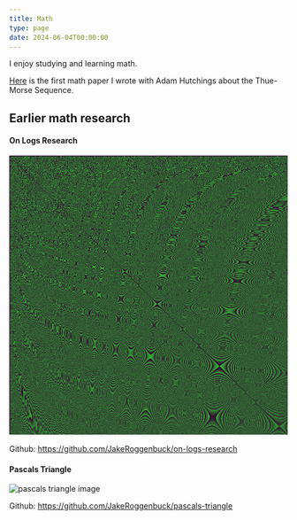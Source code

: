 ```yaml
---
title: Math
type: page
date: 2024-06-04T00:00:00
---
```


I enjoy studying and learning math.

[Here](https://github.com/JakeRoggenbuck/T3-Paper-Code) is the first math paper I wrote with Adam Hutchings about the Thue-Morse Sequence.

## Earlier math research

#### On Logs Research

![on logs research](https://raw.githubusercontent.com/JakeRoggenbuck/on-logs-research/main/raw_images/four.png)

Github: https://github.com/JakeRoggenbuck/on-logs-research

#### Pascals Triangle

![pascals triangle image](https://user-images.githubusercontent.com/35516367/185814438-df3e1df4-e369-4b14-93ef-4cac4bfb7221.png)

Github: https://github.com/JakeRoggenbuck/pascals-triangle
